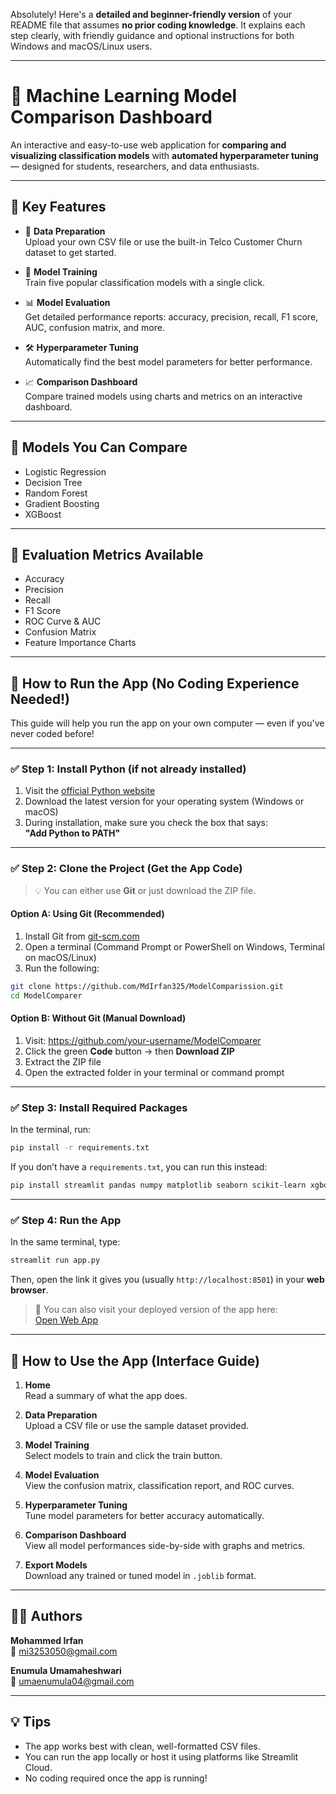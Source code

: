 Absolutely! Here's a **detailed and beginner-friendly version** of your README file that assumes **no prior coding knowledge**. It explains each step clearly, with friendly guidance and optional instructions for both Windows and macOS/Linux users.

---

# 🚀 Machine Learning Model Comparison Dashboard

An interactive and easy-to-use web application for **comparing and visualizing classification models** with **automated hyperparameter tuning** — designed for students, researchers, and data enthusiasts.

---

## 🌟 Key Features

- 📂 **Data Preparation**  
  Upload your own CSV file or use the built-in Telco Customer Churn dataset to get started.

- 🧠 **Model Training**  
  Train five popular classification models with a single click.

- 📊 **Model Evaluation**  
  Get detailed performance reports: accuracy, precision, recall, F1 score, AUC, confusion matrix, and more.

- 🛠️ **Hyperparameter Tuning**  
  Automatically find the best model parameters for better performance.

- 📈 **Comparison Dashboard**  
  Compare trained models using charts and metrics on an interactive dashboard.

---

## 🤖 Models You Can Compare

- Logistic Regression  
- Decision Tree  
- Random Forest  
- Gradient Boosting  
- XGBoost

---

## 📏 Evaluation Metrics Available

- Accuracy  
- Precision  
- Recall  
- F1 Score  
- ROC Curve & AUC  
- Confusion Matrix  
- Feature Importance Charts

---

## 🧰 How to Run the App (No Coding Experience Needed!)

This guide will help you run the app on your own computer — even if you've never coded before!

---

### ✅ Step 1: Install Python (if not already installed)

1. Visit the [official Python website](https://www.python.org/downloads/)  
2. Download the latest version for your operating system (Windows or macOS)
3. During installation, make sure you check the box that says:  
   **"Add Python to PATH"**

---

### ✅ Step 2: Clone the Project (Get the App Code)

> 💡 You can either use **Git** or just download the ZIP file.

#### Option A: Using Git (Recommended)
1. Install Git from [git-scm.com](https://git-scm.com/)
2. Open a terminal (Command Prompt or PowerShell on Windows, Terminal on macOS/Linux)
3. Run the following:
```bash
git clone https://github.com/MdIrfan325/ModelComparission.git
cd ModelComparer
```

#### Option B: Without Git (Manual Download)
1. Visit: https://github.com/your-username/ModelComparer
2. Click the green **Code** button → then **Download ZIP**
3. Extract the ZIP file
4. Open the extracted folder in your terminal or command prompt

---

### ✅ Step 3: Install Required Packages

In the terminal, run:
```bash
pip install -r requirements.txt
```

If you don’t have a `requirements.txt`, you can run this instead:
```bash
pip install streamlit pandas numpy matplotlib seaborn scikit-learn xgboost joblib
```

---

### ✅ Step 4: Run the App

In the same terminal, type:
```bash
streamlit run app.py
```

Then, open the link it gives you (usually `http://localhost:8501`) in your **web browser**.

> 🔗 You can also visit your deployed version of the app here:  
[Open Web App](https://opulent-space-waffle-69gj546x5rp43xxwv-5000.app.github.dev/)

---

## 🎯 How to Use the App (Interface Guide)

1. **Home**  
   Read a summary of what the app does.

2. **Data Preparation**  
   Upload a CSV file or use the sample dataset provided.

3. **Model Training**  
   Select models to train and click the train button.

4. **Model Evaluation**  
   View the confusion matrix, classification report, and ROC curves.

5. **Hyperparameter Tuning**  
   Tune model parameters for better accuracy automatically.

6. **Comparison Dashboard**  
   View all model performances side-by-side with graphs and metrics.

7. **Export Models**  
   Download any trained or tuned model in `.joblib` format.

---

## 👨‍💻 Authors

**Mohammed Irfan**  
📧 mi3253050@gmail.com

**Enumula Umamaheshwari**  
📧 umaenumula04@gmail.com

---

## 💡 Tips

- The app works best with clean, well-formatted CSV files.
- You can run the app locally or host it using platforms like Streamlit Cloud.
- No coding required once the app is running!

